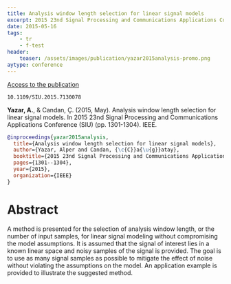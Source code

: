 ```yaml
---
title: Analysis window length selection for linear signal models
excerpt: 2015 23nd Signal Processing and Communications Applications Conference (SIU). IEEE.
date: 2015-05-16
tags:
    - tr
    - f-test
header:
    teaser: /assets/images/publication/yazar2015analysis-promo.png
aytype: conference
---
```


[Access to the publication](https://doi.org/10.1109/SIU.2015.7130078)

`10.1109/SIU.2015.7130078`

**Yazar, A.**, & Candan, Ç. (2015, May). Analysis window length selection for
linear signal models. In 2015 23nd Signal Processing and Communications
Applications Conference (SIU) (pp. 1301-1304). IEEE.

```bibtex
@inproceedings{yazar2015analysis,
  title={Analysis window length selection for linear signal models},
  author={Yazar, Alper and Candan, {\c{C}}a{\u{g}}atay},
  booktitle={2015 23nd Signal Processing and Communications Applications Conference (SIU)},
  pages={1301--1304},
  year={2015},
  organization={IEEE}
}
```

# Abstract

A method is presented for the selection of analysis window length, or the number
of input samples, for linear signal modeling without compromising the model
assumptions. It is assumed that the signal of interest lies in a known linear
space and noisy samples of the signal is provided. The goal is to use as many
signal samples as possible to mitigate the effect of noise without violating the
assumptions on the model. An application example is provided to illustrate the
suggested method.
